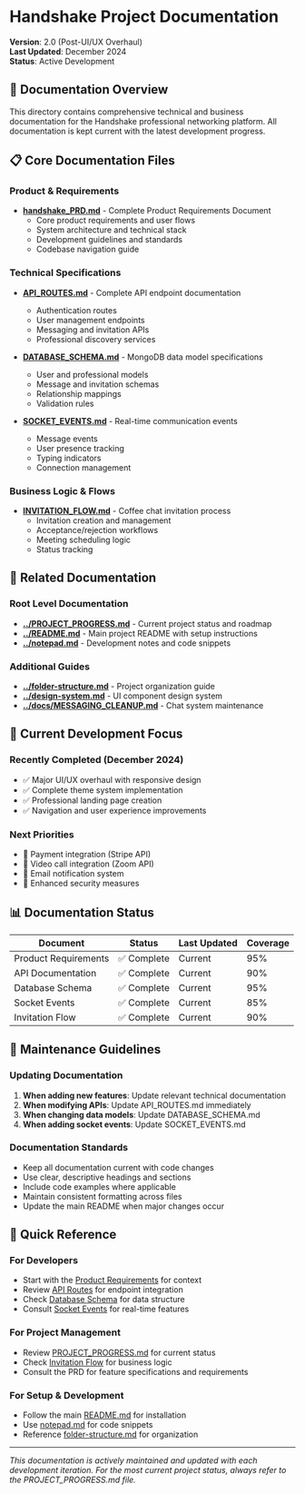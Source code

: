 # Handshake Project Documentation

**Version**: 2.0 (Post-UI/UX Overhaul)  
**Last Updated**: December 2024  
**Status**: Active Development

## 📁 Documentation Overview

This directory contains comprehensive technical and business documentation for the Handshake professional networking platform. All documentation is kept current with the latest development progress.

## 📋 Core Documentation Files

### **Product & Requirements**
- **[handshake_PRD.md](./handshake_PRD.md)** - Complete Product Requirements Document
  - Core product requirements and user flows
  - System architecture and technical stack
  - Development guidelines and standards
  - Codebase navigation guide

### **Technical Specifications**
- **[API_ROUTES.md](./API_ROUTES.md)** - Complete API endpoint documentation
  - Authentication routes
  - User management endpoints  
  - Messaging and invitation APIs
  - Professional discovery services

- **[DATABASE_SCHEMA.md](./DATABASE_SCHEMA.md)** - MongoDB data model specifications
  - User and professional models
  - Message and invitation schemas
  - Relationship mappings
  - Validation rules

- **[SOCKET_EVENTS.md](./SOCKET_EVENTS.md)** - Real-time communication events
  - Message events
  - User presence tracking
  - Typing indicators
  - Connection management

### **Business Logic & Flows**
- **[INVITATION_FLOW.md](./INVITATION_FLOW.md)** - Coffee chat invitation process
  - Invitation creation and management
  - Acceptance/rejection workflows
  - Meeting scheduling logic
  - Status tracking

## 🔗 Related Documentation

### **Root Level Documentation**
- **[../PROJECT_PROGRESS.md](../PROJECT_PROGRESS.md)** - Current project status and roadmap
- **[../README.md](../README.md)** - Main project README with setup instructions
- **[../notepad.md](../notepad.md)** - Development notes and code snippets

### **Additional Guides**
- **[../folder-structure.md](../folder-structure.md)** - Project organization guide
- **[../design-system.md](../design-system.md)** - UI component design system
- **[../docs/MESSAGING_CLEANUP.md](../docs/MESSAGING_CLEANUP.md)** - Chat system maintenance

## 🎯 Current Development Focus

### **Recently Completed (December 2024)**
- ✅ Major UI/UX overhaul with responsive design
- ✅ Complete theme system implementation
- ✅ Professional landing page creation
- ✅ Navigation and user experience improvements

### **Next Priorities**
- 🔄 Payment integration (Stripe API)
- 🔄 Video call integration (Zoom API)
- 🔄 Email notification system
- 🔄 Enhanced security measures

## 📊 Documentation Status

| Document | Status | Last Updated | Coverage |
|----------|--------|--------------|----------|
| Product Requirements | ✅ Complete | Current | 95% |
| API Documentation | ✅ Complete | Current | 90% |
| Database Schema | ✅ Complete | Current | 95% |
| Socket Events | ✅ Complete | Current | 85% |
| Invitation Flow | ✅ Complete | Current | 90% |

## 🔄 Maintenance Guidelines

### **Updating Documentation**
1. **When adding new features**: Update relevant technical documentation
2. **When modifying APIs**: Update API_ROUTES.md immediately
3. **When changing data models**: Update DATABASE_SCHEMA.md
4. **When adding socket events**: Update SOCKET_EVENTS.md

### **Documentation Standards**
- Keep all documentation current with code changes
- Use clear, descriptive headings and sections
- Include code examples where applicable
- Maintain consistent formatting across files
- Update the main README when major changes occur

## 🚀 Quick Reference

### **For Developers**
- Start with the [Product Requirements](./handshake_PRD.md) for context
- Review [API Routes](./API_ROUTES.md) for endpoint integration
- Check [Database Schema](./DATABASE_SCHEMA.md) for data structure
- Consult [Socket Events](./SOCKET_EVENTS.md) for real-time features

### **For Project Management**
- Review [PROJECT_PROGRESS.md](../PROJECT_PROGRESS.md) for current status
- Check [Invitation Flow](./INVITATION_FLOW.md) for business logic
- Consult the PRD for feature specifications and requirements

### **For Setup & Development**
- Follow the main [README.md](../README.md) for installation
- Use [notepad.md](../notepad.md) for code snippets
- Reference [folder-structure.md](../folder-structure.md) for organization

---

*This documentation is actively maintained and updated with each development iteration. For the most current project status, always refer to the PROJECT_PROGRESS.md file.* 